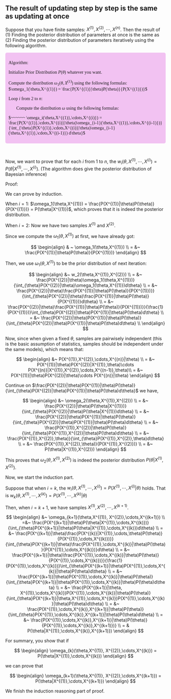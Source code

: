 ## The result of updating step by step is the same as updating at once

Suppose that you have finite samples: $X^{(1)}, X^{(2)},\cdots,X^{(n)}$. Then the result of (1) Finding the posterior distribution of parameters at once is the same as (2) Finding the posterior distribution of parameters iteratively using the following algorithm.

<div style="background-color: #f2c2f2; padding: 10px; border-radius: 5px; font-family: 'Times New Roman', Times, serif;">

Algorithm:

Initialize Prior Distribution $P(\theta)$ whatever you want.

Compute the distribution $\omega_1(\theta,X^{(1)})$ using the following formulas: $\omega_1(\theta,X^{(1)}) = \frac{P(X^{(1)}|\theta)P(\theta)}{P(X^{(1)})}$

Loop $i$ from $2$ to $n$:

  $~~~~~~$ Compute the distribution $\omega$ using the following formulas: 
  
  $~~~~~~ \omega_i(\theta,X^{(1)},\cdots,X^{(i)}) = \frac{P(X^{(1)},\cdots,X^{(i)}|\theta)\omega_{i-1}(\theta,X^{(1)},\cdots,X^{(i-1)})}{\int_{\theta}P(X^{(1)},\cdots,X^{(i)}|\theta)\omega_{i-1}(\theta,X^{(1)},\cdots,X^{(i-1)}) d\theta}$

</div>

$~~~~~~~~~~~~~~~~~~~~~~~~~~~~~~~$


Now, we want to prove that for each $i$ from $1$ to $n$, the
$w_i(\theta,X^{(1)},\cdots,X^{(i)}) = P(\theta|X^{(1)},\cdots,X^{(i)})$.
(The algorithm does give the posterior distribution of Bayesian inference)



Proof: 

We can prove by induction.

When $i = 1$: $\omega_1(\theta,X^{(1)}) = \frac{P(X^{(1)}|\theta)P(\theta)}{P(X^{(1)})} = P(\theta|X^{(1)})$, which proves that it is indeed the posterior distribution.

When $i = 2$: Now we have two samples $X^{(1)}$ and $X^{(2)}$.

Since we compute the $\omega_1(\theta,X^{(1)})$ at first, we have already got:

$$
\begin{align}
& ~ \omega_1(\theta,X^{(1)}) \\
= &~ \frac{P(X^{(1)}|\theta)P(\theta)}{P(X^{(1)})}
\end{align}
$$

Then, we use $\omega_1(\theta,X^{(1)})$ to be the prior distribution of next iteration:

$$
\begin{align}
&~ w_2(\theta,X^{(1)},X^{(2)}) \\
= &~ \frac{P(X^{(2)}|\theta)\omega_1(\theta,X^{(1)})}{\int_{\theta}P(X^{(2)}|\theta)\omega_1(\theta,X^{(1)})d\theta} \\
= &~ \frac{P(X^{(2)}|\theta)\frac{P(X^{(1)}|\theta)P(\theta)}{P(X^{(1)})}}{\int_{\theta}P(X^{(2)}|\theta)\frac{P(X^{(1)}|\theta)P(\theta)}{P(X^{(1)})}d\theta} \\
= &~ \frac{P(X^{(2)}|\theta)\frac{P(X^{(1)}|\theta)P(\theta)}{P(X^{(1)})}}{\frac{1}{P(X^{(1)})}\int_{\theta}P(X^{(2)}|\theta)P(X^{(1)}|\theta)P(\theta)d\theta} \\
= &~ \frac{P(X^{(2)}|\theta)P(X^{(1)}|\theta)P(\theta)}{\int_{\theta}P(X^{(2)}|\theta)P(X^{(1)}|\theta)P(\theta)d\theta} \\
\end{align}
$$

Now, since when given a fixed $\theta$, samples are pairwisely independent (this is the basic assumption of statistics, samples should be independent under the same models), which means that:

$$
\begin{align}
&~ P(X^{(1)},X^{(2)},\cdots,X^{(n)}|\theta) \\
= &~ P(X^{(1)}|\theta)P(X^{(2)}|X^{(1)},\theta)\cdots P(X^{(n)}|X^{(1)},X^{(2)},\cdots,X^{(n-1)},\theta)\\
= &~ P(X^{(1)}|\theta)P(X^{(2)}|\theta)\cdots P(X^{(n)}|\theta)
\end{align}
$$

Continue on $\frac{P(X^{(2)}|\theta)P(X^{(1)}|\theta)P(\theta)}{\int_{\theta}P(X^{(2)}|\theta)P(X^{(1)}|\theta)P(\theta)d\theta}$ we have,

$$
\begin{align}
&~ \omega_2(\theta,X^{(1)},X^{(2)}) \\
= &~ \frac{P(X^{(2)}|\theta)P(\theta|X^{(1)})}{\int_{\theta}P(X^{(2)}|\theta)P(\theta|X^{(1)})d\theta} \\
= &~ \frac{P(X^{(2)}|\theta)P(X^{(1)}|\theta)P(\theta)}{\int_{\theta}P(X^{(2)}|\theta)P(X^{(1)}|\theta)P(\theta)d\theta} \\
= &~ \frac{P(X^{(1)},X^{(2)}|\theta)P(\theta)}{\int_{\theta}P(X^{(1)},X^{(2)}|\theta)P(\theta)d\theta} \\
= &~ \frac{P(X^{(1)},X^{(2)},\theta)}{\int_{\theta}P(X^{(1)},X^{(2)},\theta)d\theta} \\
= &~ \frac{P(X^{(1)},X^{(2)},\theta)}{P(X^{(1)},X^{(2)})} \\
= &~ P(\theta|X^{(1)},X^{(2)})
\end{align}
$$

This proves that $\omega_2(\theta,X^{(1)},X^{(2)})$ is indeed the posterior distribution $P(\theta|X^{(1)},X^{(2)})$.

Now, we start the induction part.

Suppose that when $i = k$, the $w_i(\theta,X^{(1)},\cdots,X^{(i)}) = P(X^{(1)},\cdots,X^{(i)}|\theta)$ holds. That is $w_k(\theta,X^{(1)},\cdots,X^{(k)}) = P(X^{(1)},\cdots,X^{(k)}|\theta)$

Then, when $i = k+1$, we have samples $X^{(1)}, X^{(2)},\cdots,X^{(k+1)}$.

$$
\begin{align}
&~ \omega_{k+1}(\theta,X^{(1)}, X^{(2)},\cdots,X^{(k+1)}) \\
=&~ \frac{P(X^{(k+1)}|\theta)P(\theta|X^{(1)},\cdots,X^{(k)})}{\int_{\theta}P(X^{(k+1)}|\theta)P(\theta|X^{(1)},\cdots,X^{(k)})d\theta} \\
= &~ \frac{P(X^{(k+1)}|\theta)\frac{P(X^{(k)}|X^{(1)},\cdots,\theta)P(\theta)}{P(X^{(1)},\cdots,X^{(k)})}}{\int_{\theta}P(X^{(k+1)}|\theta)\frac{P(X^{(1)},\cdots,X^{(k)}|\theta)P(\theta)}{P(X^{(1)},\cdots,X^{(k)})}d\theta} \\
= &~ \frac{P(X^{(k+1)}|\theta)\frac{P(X^{(1)},\cdots,X^{(k)}|\theta)P(\theta)}{P(X^{(1)},\cdots,X^{(k)})}}{\frac{1}{P(X^{(1)},\cdots,X^{(k)})}\int_{\theta}P(X^{(k+1)}|\theta)P(X^{(1)},\cdots,X^{(k)}|\theta)P(\theta)d\theta} \\
= &~ \frac{P(X^{(k+1)}|\theta)P(X^{(1)},\cdots,X^{(k)}|\theta)P(\theta)}{\int_{\theta}P(X^{(k+1)}|\theta)P(X^{(1)},\cdots,X^{(k)}|\theta)P(\theta)d\theta} \\
= &~ \frac{P(X^{(k+1)}|\theta, X^{(1)},\cdots,X^{(k)})P(X^{(1)},\cdots,X^{(k)}|\theta)P(\theta)}{\int_{\theta}P(X^{(k+1)}|\theta,X^{(1)},\cdots,X^{(k)})P(X^{(1)},\cdots,X^{(k)}|\theta)P(\theta)d\theta} \\
= &~ \frac{P(X^{(1)},\cdots,X^{(k)},X^{(k+1)}|\theta)P(\theta)}{\int_{\theta}P(X^{(1)},\cdots,X^{(k)},X^{(k+1)}|\theta)P(\theta)d\theta} \\
= &~ \frac{P(X^{(1)},\cdots,X^{(k)},X^{(k+1)}|\theta)P(\theta)}{P(X^{(1)},\cdots,X^{(k)},X^{(k+1)})} \\
= & P(\theta|X^{(1)},\cdots,X^{(k)},X^{(k+1)})
\end{align}
$$

For summary, you show that if 

$$
\begin{align}
\omega_{k}(\theta,X^{(1)}, X^{(2)},\cdots,X^{(k)}) = P(\theta|X^{(1)},\cdots,X^{(k)})
\end{align}
$$

we can prove that 

$$
\begin{align}
\omega_{k+1}(\theta,X^{(1)}, X^{(2)},\cdots,X^{(k+1)}) = P(\theta|X^{(1)},\cdots,X^{(k+1)})
\end{align}
$$

We finish the induction reasoning part of proof.
